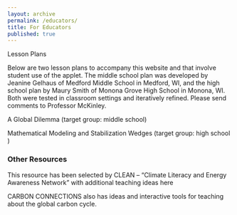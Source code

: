 ```yaml
---
layout: archive
permalink: /educators/
title: For Educators
published: true
---
```


Lesson Plans

Below are two lesson plans to accompany this website and that involve student use of the applet. The middle school plan was developed by Jeanine Gelhaus of Medford Middle School in Medford, WI, and the high school plan by Maury Smith of Monona Grove High School in Monona, WI. Both were tested in classroom settings and iteratively refined. Please send comments to Professor McKinley.

<p> A Global Dilemma (target group: middle school) </p>
<p> Mathematical Modeling and Stabilization Wedges (target group: high school ) </p>

<h3> Other Resources </h3>

<p> This resource has been selected by CLEAN – “Climate Literacy and Energy Awareness Network” with additional teaching ideas here 

CARBON CONNECTIONS also has ideas and interactive tools for teaching about the global carbon cycle. </p>